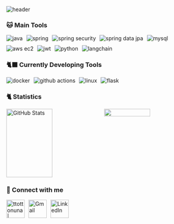 ![header](https://capsule-render.vercel.app/api?type=waving&color=gradient&height=250&section=header&text=ttotto's%20Github&fontSize=90)

### 🐱 Main Tools
<div style="display: flex; flex-wrap: wrap; gap: 10px;">
  <img src="https://img.shields.io/badge/Java-007396?style=for-the-badge&logo=java&logoColor=white" alt="java"/>
  <img src="https://img.shields.io/badge/Spring-6DB33F?style=for-the-badge&logo=spring&logoColor=white" alt="spring"/>
  <img src="https://img.shields.io/badge/Spring%20Security-6DB33F?style=for-the-badge&logo=spring-security&logoColor=white" alt="spring security"/>
  <img src="https://img.shields.io/badge/Spring%20Data%20JPA-6DB33F?style=for-the-badge&logo=spring&logoColor=white" alt="spring data jpa"/>
  <img src="https://img.shields.io/badge/MySQL-4479A1?style=for-the-badge&logo=mysql&logoColor=white" alt="mysql"/>
  <img src="https://img.shields.io/badge/AWS%20EC2-FF9900?style=for-the-badge&logo=amazon-aws&logoColor=white" alt="aws ec2"/>
  <img src="https://img.shields.io/badge/JWT-000000?style=for-the-badge&logo=json-web-tokens&logoColor=white" alt="jwt"/>
  <img src="https://img.shields.io/badge/Python-3776AB?style=for-the-badge&logo=python&logoColor=white" alt="python"/>
  <img src="https://img.shields.io/badge/LangChain-1C3C3C?style=for-the-badge&logo=langchain&logoColor=white" alt="langchain"/>
</div>

### 🐈‍⬛ Currently Developing Tools
<div style="display: flex; flex-wrap: wrap; gap: 10px;">
  <img src="https://img.shields.io/badge/Docker-2496ED?style=for-the-badge&logo=docker&logoColor=white" alt="docker"/>
  <img src="https://img.shields.io/badge/GitHub%20Actions-2088FF?style=for-the-badge&logo=github-actions&logoColor=white" alt="github actions"/>
  <img src="https://img.shields.io/badge/Linux-FCC624?style=for-the-badge&logo=linux&logoColor=black" alt="linux"/>
  <img src="https://img.shields.io/badge/Flask-000000?style=for-the-badge&logo=flask&logoColor=white" alt="flask"/>
</div>

### 🐈 Statistics
<div style="display: flex; gap: 10px;">
 <img alt="GitHub Stats" src="https://github-readme-stats.vercel.app/api?username=ANGELA&count_private=true&show_icons=true&theme=radical&hide_border=true" width="49%" height="180px"/>
 <img src="https://github-readme-stats.vercel.app/api/top-langs/?username=ydmins&hide=c%23,powershell,Mathematica,Ruby,Objective-C,Objective-C%2b%2b,Cuda&title_color=61dafb&text_color=ffffff&icon_color=61dafb&bg_color=20232a&langs_count=8&layout=compact&border_color=61dafb&hide_border=true" width="49%"/>
</div>

### 🐾 Connect with me
<div style="display: flex; gap: 10px;">
  <a href="https://velog.io/@totomom/posts">
    <img alt="ttottonuna | velog" width="48px" src="https://velog.velcdn.com/images/hyeongjun/post/5fff0129-f29b-4dfa-b28b-f3af0e11ed4f/image.png" />
  </a>
  
  <a href="mailto:wpfkf4644@gmail.com">
    <img alt="Gmail" width="48px" src="https://img.icons8.com/color/48/000000/gmail-new.png" />
  </a>
  
  <a href="https://www.linkedin.com/in/gela-an-972485338">
    <img alt="LinkedIn" width="48px" src="https://img.icons8.com/color/48/000000/linkedin.png" />
  </a>
  
</div>
